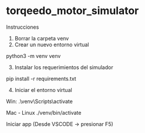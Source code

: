 # torqeedo_motor_simulator


Instrucciones 
1. Borrar la carpeta venv
2. Crear un nuevo entorno virtual  

python3 -m venv venv

3. Instalar los requerimientos del simulador

pip install -r requirements.txt

4. Iniciar el entorno virtual

Win:
.\venv\Scripts\activate

Mac - Linux
./venv/bin/activate

Iniciar app (Desde VSCODE -> presionar F5)


